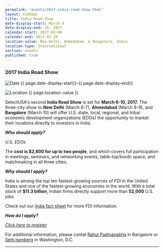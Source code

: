 ```yaml
---
permalink: "events/2017-india-road-show.html"
layout: sidebar
title: India Road Show
date-display-start: March 6
date-display-end: 10, 2017
calendar-start: 2017-03-06
calendar-end: 2017-03-10
location-value: New Delhi, Ahmedabad, & Bangalore, India
location-type: International
section: events
published: true
---
```


### 2017 India Road Show

![Date](https://google.github.io/material-design-icons/action/svg/design/ic_event_24px.svg "Date") {{ page.date-display-start}}-{{ page.date-display-end}}

![Location](http://google.github.io/material-design-icons/social/svg/design/ic_location_city_24px.svg "Location") {{ page.location-value }}

SelectUSA's second **India Road Show** is set for **March 6-10, 2017.** The three-city show to **New Delhi** (March 6-7), **Ahmedabad** (March 8-9), and **Bangalore** (March 10) will offer U.S. state, local, regional, and tribal economic development organizations (EDOs) the opportunity to market their locations directly to investors in India.


_**Who should apply?**_

_U.S. EDOs_

The **cost is $2,800 for up to two people**, and which covers full participation in meetings, seminars, and networking events, table-top/booth space, and matchmaking in all three cities.


_**Why should I apply?**_

India is among the top ten fastest-growing sources of FDI in the United States and one of the fastest-growing economies in the world. With a total stock of **$11.3 billion**, Indian firms directly support more than **52,000** U.S. jobs.

Check out our [India fact sheet](https://www.selectusa.gov/country-fact-sheet/India) for more FDI information.


_**How do I apply?**_

[_Click here to register_](https://connect.eventtia.com/en/dmz/2017indiaroadshow/website)

For additional information, please contat [Rahul Padmanabha](mailto:rahul.padmanabha@trade.gov) in Bangalore or [Seth Isenberg](mailto:seth.isenberg@trade.gov) in Washington, D.C.

---
